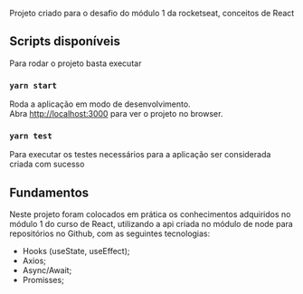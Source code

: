 Projeto criado para o desafio do módulo 1 da rocketseat, conceitos de React

## Scripts disponíveis

Para rodar o projeto basta executar

### `yarn start`

Roda a aplicação em modo de desenvolvimento.<br />
Abra [http://localhost:3000](http://localhost:3000) para ver o projeto no browser.

### `yarn test`

Para executar os testes necessários para a aplicação ser considerada criada com sucesso

## Fundamentos

Neste projeto foram colocados em prática os conhecimentos adquiridos no módulo 1 do curso de React,
utilizando a api criada no módulo de node para repositórios no Github, com as seguintes tecnologias: 

- Hooks (useState, useEffect);
- Axios;
- Async/Await;
- Promisses;